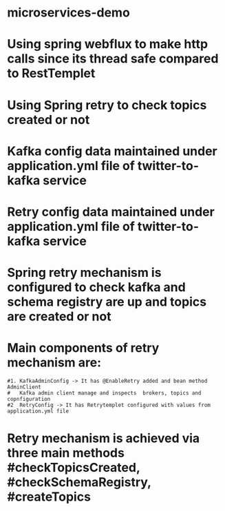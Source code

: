 # microservices-demo
# Using spring webflux to make http calls since its thread safe compared to RestTemplet
# Using Spring retry to check topics created or not
# Kafka config data maintained under application.yml file of twitter-to-kafka service
# Retry config data maintained under application.yml file of twitter-to-kafka service
# Spring retry mechanism is configured to check kafka and schema registry are up and topics are created or not
# Main components of retry mechanism are:
	#1. KafkaAdminConfig -> It has @EnableRetry added and bean method AdminClient
	#   Kafka admin client manage and inspects  brokers, topics and copnfiguration
	#2  RetryConfig -> It has Retrytemplet configured with values from application.yml file
# Retry mechanism is achieved via three main methods #checkTopicsCreated, #checkSchemaRegistry, #createTopics